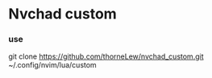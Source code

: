 # Nvchad custom

### use
git clone https://github.com/thorneLew/nvchad_custom.git ~/.config/nvim/lua/custom  
